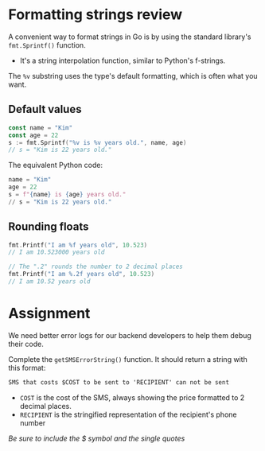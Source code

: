 # Formatting strings review

A convenient way to format strings in Go is by using the standard library's `fmt.Sprintf()` function.

- It's a string interpolation function, similar to Python's f-strings.

The `%v` substring uses the type's default formatting, which is often what you want.

## Default values

```go
const name = "Kim"
const age = 22
s := fmt.Sprintf("%v is %v years old.", name, age)
// s = "Kim is 22 years old."
```

The equivalent Python code:

```python
name = "Kim"
age = 22
s = f"{name} is {age} years old."
// s = "Kim is 22 years old."
```

## Rounding floats

```go
fmt.Printf("I am %f years old", 10.523)
// I am 10.523000 years old

// The ".2" rounds the number to 2 decimal places
fmt.Printf("I am %.2f years old", 10.523)
// I am 10.52 years old
```

# Assignment

We need better error logs for our backend developers to help them debug their code.

Complete the `getSMSErrorString()` function. It should return a string with this format:

```txt
SMS that costs $COST to be sent to 'RECIPIENT' can not be sent
```

- `COST` is the cost of the SMS, always showing the price formatted to 2 decimal places.
- `RECIPIENT` is the stringified representation of the recipient's phone number

_Be sure to include the $ symbol and the single quotes_
